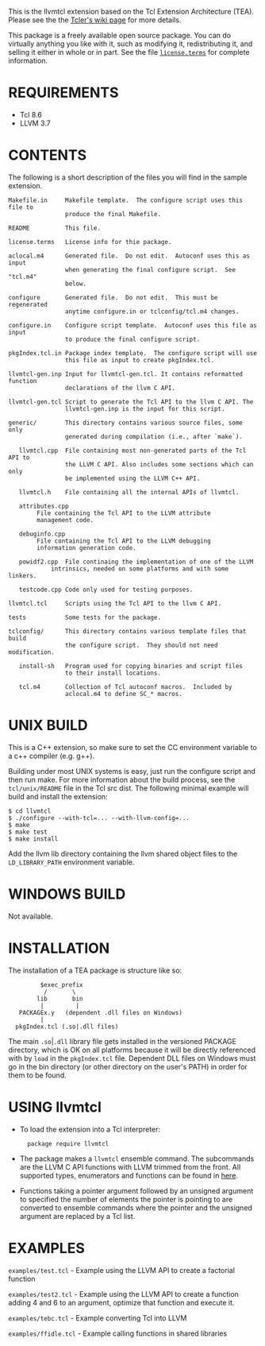 This is the llvmtcl extension based on the Tcl Extension Architecture (TEA).
Please see the the [Tcler's wiki page](http://wiki.tcl.tk/26308)
for more details.

This package is a freely available open source package.  You can do virtually
anything you like with it, such as modifying it, redistributing it, and selling
it either in whole or in part.  See the file [`license.terms`](./license.terms) for complete
information.

REQUIREMENTS
============

* Tcl 8.6
* LLVM 3.7

CONTENTS
========

The following is a short description of the files you will find in
the sample extension.

    Makefile.in     Makefile template.  The configure script uses this file to
                    produce the final Makefile.
    
    README          This file.
    
    license.terms   License info for thie package.
    
    aclocal.m4      Generated file.  Do not edit.  Autoconf uses this as input
                    when generating the final configure script.  See "tcl.m4"
                    below.
    
    configure       Generated file.  Do not edit.  This must be regenerated
                    anytime configure.in or tclconfig/tcl.m4 changes.
    
    configure.in    Configure script template.  Autoconf uses this file as input
                    to produce the final configure script.
    
    pkgIndex.tcl.in Package index template.  The configure script will use
                    this file as input to create pkgIndex.tcl.
    
    llvmtcl-gen.inp Input for llvmtcl-gen.tcl. It contains reformatted function
                    declarations of the llvm C API.
    
    llvmtcl-gen.tcl Script to generate the Tcl API to the llvm C API. The
                    llvmtcl-gen.inp is the input for this script.
    
    generic/        This directory contains various source files, some only
                    generated during compilation (i.e., after `make`).

       llvmtcl.cpp  File containing most non-generated parts of the Tcl API to
                    the LLVM C API. Also includes some sections which can only
                    be implemented using the LLVM C++ API.

       llvmtcl.h    File containing all the internal APIs of llvmtcl.

       attributes.cpp
		    File containing the Tcl API to the LLVM attribute
 		    management code.

       debuginfo.cpp
		    File containing the Tcl API to the LLVM debugging
		    information generation code.

       powidf2.cpp  File continaing the implementation of one of the LLVM
       		    intrinsics, needed on some platforms and with some linkers.

       testcode.cpp Code only used for testing purposes.

    llvmtcl.tcl     Scripts using the Tcl API to the llvm C API.

    tests           Some tests for the package.
    
    tclconfig/      This directory contains various template files that build
                    the configure script.  They should not need modification.
    
       install-sh   Program used for copying binaries and script files
                    to their install locations.
    
       tcl.m4       Collection of Tcl autoconf macros.  Included by
                    aclocal.m4 to define SC_* macros.

UNIX BUILD
==========

This is a C++ extension, so make sure to set the CC environment variable to a
c++ compiler (e.g. g++).

Building under most UNIX systems is easy, just run the configure script
and then run make. For more information about the build process, see
the `tcl/unix/README` file in the Tcl src dist. The following minimal
example will build and install the extension:

    $ cd llvmtcl
    $ ./configure --with-tcl=... --with-llvm-config=...
    $ make
    $ make test
    $ make install

Add the llvm lib directory containing the llvm shared object files to the
`LD_LIBRARY_PATH` environment variable.

WINDOWS BUILD
=============

Not available.

INSTALLATION
============

The installation of a TEA package is structure like so:

             $exec_prefix
              /       \
            lib       bin
             |         |
       PACKAGEx.y   (dependent .dll files on Windows)
             |
      pkgIndex.tcl (.so|.dll files)

The main `.so`|`.dll` library file gets installed in the versioned PACKAGE
directory, which is OK on all platforms because it will be directly
referenced with by `load` in the `pkgIndex.tcl` file.  Dependent DLL files on
Windows must go in the bin directory (or other directory on the user's
PATH) in order for them to be found.

USING llvmtcl
=============

* To load the extension into a Tcl interpreter:

        package require llvmtcl

* The package makes a `llvmtcl` ensemble command. The subcommands are the LLVM C
  API functions with LLVM trimmed from the front. All supported types,
  enumerators and functions can be found in [here](http://github.com/jdc8/llvmtcl/blob/master/llvmtcl-gen.inp).

* Functions taking a pointer argument followed by an unsigned argument to
  specified the number of elements the pointer is pointing to are converted to
  ensemble commands where the pointer and the unsigned argument are replaced by
  a Tcl list.

EXAMPLES
========

`examples/test.tcl` - Example using the LLVM API to create a factorial function

`examples/test2.tcl` - Example using the LLVM API to create a function adding 4 and 6 to an argument, optimize that function and execute it.

`examples/tebc.tcl` - Example converting Tcl into LLVM

`examples/ffidle.tcl` - Example calling functions in shared libraries
